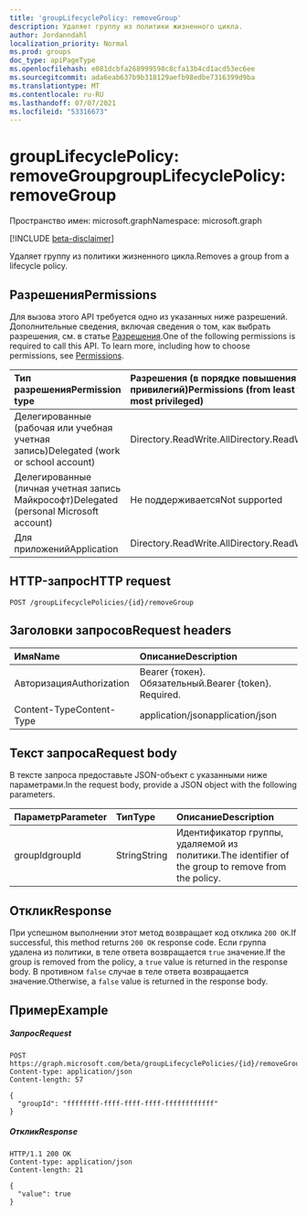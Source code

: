 ```yaml
---
title: 'groupLifecyclePolicy: removeGroup'
description: Удаляет группу из политики жизненного цикла.
author: Jordanndahl
localization_priority: Normal
ms.prod: groups
doc_type: apiPageType
ms.openlocfilehash: e081dcbfa268999598c8cfa13b4cd1acd53ec6ee
ms.sourcegitcommit: ada6eab637b9b318129aefb98edbe7316399d9ba
ms.translationtype: MT
ms.contentlocale: ru-RU
ms.lasthandoff: 07/07/2021
ms.locfileid: "53316673"
---
```

# <a name="grouplifecyclepolicy-removegroup"></a><span data-ttu-id="d9d57-103">groupLifecyclePolicy: removeGroup</span><span class="sxs-lookup"><span data-stu-id="d9d57-103">groupLifecyclePolicy: removeGroup</span></span>

<span data-ttu-id="d9d57-104">Пространство имен: microsoft.graph</span><span class="sxs-lookup"><span data-stu-id="d9d57-104">Namespace: microsoft.graph</span></span>

[!INCLUDE [beta-disclaimer](../../includes/beta-disclaimer.md)]

<span data-ttu-id="d9d57-105">Удаляет группу из политики жизненного цикла.</span><span class="sxs-lookup"><span data-stu-id="d9d57-105">Removes a group from a lifecycle policy.</span></span>

## <a name="permissions"></a><span data-ttu-id="d9d57-106">Разрешения</span><span class="sxs-lookup"><span data-stu-id="d9d57-106">Permissions</span></span>

<span data-ttu-id="d9d57-p101">Для вызова этого API требуется одно из указанных ниже разрешений. Дополнительные сведения, включая сведения о том, как выбрать разрешения, см. в статье [Разрешения](/graph/permissions-reference).</span><span class="sxs-lookup"><span data-stu-id="d9d57-p101">One of the following permissions is required to call this API. To learn more, including how to choose permissions, see [Permissions](/graph/permissions-reference).</span></span>


|<span data-ttu-id="d9d57-109">Тип разрешения</span><span class="sxs-lookup"><span data-stu-id="d9d57-109">Permission type</span></span>      | <span data-ttu-id="d9d57-110">Разрешения (в порядке повышения привилегий)</span><span class="sxs-lookup"><span data-stu-id="d9d57-110">Permissions (from least to most privileged)</span></span>              |
|:--------------------|:---------------------------------------------------------|
|<span data-ttu-id="d9d57-111">Делегированные (рабочая или учебная учетная запись)</span><span class="sxs-lookup"><span data-stu-id="d9d57-111">Delegated (work or school account)</span></span> | <span data-ttu-id="d9d57-112">Directory.ReadWrite.All</span><span class="sxs-lookup"><span data-stu-id="d9d57-112">Directory.ReadWrite.All</span></span>    |
|<span data-ttu-id="d9d57-113">Делегированные (личная учетная запись Майкрософт)</span><span class="sxs-lookup"><span data-stu-id="d9d57-113">Delegated (personal Microsoft account)</span></span> | <span data-ttu-id="d9d57-114">Не поддерживается</span><span class="sxs-lookup"><span data-stu-id="d9d57-114">Not supported</span></span> |
|<span data-ttu-id="d9d57-115">Для приложений</span><span class="sxs-lookup"><span data-stu-id="d9d57-115">Application</span></span> |  <span data-ttu-id="d9d57-116">Directory.ReadWrite.All</span><span class="sxs-lookup"><span data-stu-id="d9d57-116">Directory.ReadWrite.All</span></span> |

## <a name="http-request"></a><span data-ttu-id="d9d57-117">HTTP-запрос</span><span class="sxs-lookup"><span data-stu-id="d9d57-117">HTTP request</span></span>
<!-- { "blockType": "ignored" } -->
```http
POST /groupLifecyclePolicies/{id}/removeGroup
```

## <a name="request-headers"></a><span data-ttu-id="d9d57-118">Заголовки запросов</span><span class="sxs-lookup"><span data-stu-id="d9d57-118">Request headers</span></span>

| <span data-ttu-id="d9d57-119">Имя</span><span class="sxs-lookup"><span data-stu-id="d9d57-119">Name</span></span> | <span data-ttu-id="d9d57-120">Описание</span><span class="sxs-lookup"><span data-stu-id="d9d57-120">Description</span></span> |
|:---------------|:----------|
| <span data-ttu-id="d9d57-121">Авторизация</span><span class="sxs-lookup"><span data-stu-id="d9d57-121">Authorization</span></span> | <span data-ttu-id="d9d57-p102">Bearer {токен}. Обязательный.</span><span class="sxs-lookup"><span data-stu-id="d9d57-p102">Bearer {token}. Required.</span></span> |
| <span data-ttu-id="d9d57-124">Content-Type</span><span class="sxs-lookup"><span data-stu-id="d9d57-124">Content-Type</span></span>  | <span data-ttu-id="d9d57-125">application/json</span><span class="sxs-lookup"><span data-stu-id="d9d57-125">application/json</span></span> |

## <a name="request-body"></a><span data-ttu-id="d9d57-126">Текст запроса</span><span class="sxs-lookup"><span data-stu-id="d9d57-126">Request body</span></span>
<span data-ttu-id="d9d57-127">В тексте запроса предоставьте JSON-объект с указанными ниже параметрами.</span><span class="sxs-lookup"><span data-stu-id="d9d57-127">In the request body, provide a JSON object with the following parameters.</span></span>

| <span data-ttu-id="d9d57-128">Параметр</span><span class="sxs-lookup"><span data-stu-id="d9d57-128">Parameter</span></span> | <span data-ttu-id="d9d57-129">Тип</span><span class="sxs-lookup"><span data-stu-id="d9d57-129">Type</span></span> | <span data-ttu-id="d9d57-130">Описание</span><span class="sxs-lookup"><span data-stu-id="d9d57-130">Description</span></span> |
|:---------------|:--------|:----------|
|<span data-ttu-id="d9d57-131">groupId</span><span class="sxs-lookup"><span data-stu-id="d9d57-131">groupId</span></span>|<span data-ttu-id="d9d57-132">String</span><span class="sxs-lookup"><span data-stu-id="d9d57-132">String</span></span>| <span data-ttu-id="d9d57-133">Идентификатор группы, удаляемой из политики.</span><span class="sxs-lookup"><span data-stu-id="d9d57-133">The identifier of the group to remove from the policy.</span></span>|

## <a name="response"></a><span data-ttu-id="d9d57-134">Отклик</span><span class="sxs-lookup"><span data-stu-id="d9d57-134">Response</span></span>

<span data-ttu-id="d9d57-135">При успешном выполнении этот метод возвращает код отклика `200 OK`.</span><span class="sxs-lookup"><span data-stu-id="d9d57-135">If successful, this method returns `200 OK` response code.</span></span> <span data-ttu-id="d9d57-136">Если группа удалена из политики, в теле ответа возвращается `true` значение.</span><span class="sxs-lookup"><span data-stu-id="d9d57-136">If the group is removed from the policy, a `true` value is returned in the response body.</span></span> <span data-ttu-id="d9d57-137">В противном `false` случае в теле ответа возвращается значение.</span><span class="sxs-lookup"><span data-stu-id="d9d57-137">Otherwise, a `false` value is returned in the response body.</span></span>

## <a name="example"></a><span data-ttu-id="d9d57-138">Пример</span><span class="sxs-lookup"><span data-stu-id="d9d57-138">Example</span></span>

##### <a name="request"></a><span data-ttu-id="d9d57-139">Запрос</span><span class="sxs-lookup"><span data-stu-id="d9d57-139">Request</span></span>

<!-- {
  "blockType": "ignored",
  "name": "grouplifecyclepolicy_removegroup"
} -->
```http
POST https://graph.microsoft.com/beta/groupLifecyclePolicies/{id}/removeGroup
Content-type: application/json
Content-length: 57

{
  "groupId": "ffffffff-ffff-ffff-ffff-ffffffffffff"
}
```

##### <a name="response"></a><span data-ttu-id="d9d57-140">Отклик</span><span class="sxs-lookup"><span data-stu-id="d9d57-140">Response</span></span>
<!-- { "blockType": "ignored" } -->

```http
HTTP/1.1 200 OK
Content-type: application/json
Content-length: 21

{
  "value": true
}
```

<!-- uuid: 8fcb5dbc-d5aa-4681-8e31-b001d5168d79
2015-10-25 14:57:30 UTC -->
<!--
{
  "type": "#page.annotation",
  "description": "groupLifecyclePolicy: removegroup",
  "keywords": "",
  "section": "documentation",
  "tocPath": "",
  "suppressions": []
}
-->


